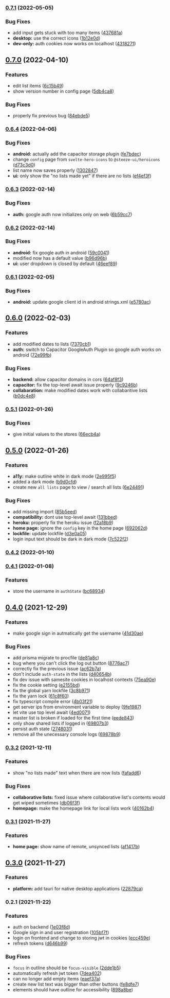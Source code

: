 ### [0.7.1](https://github.com/zsaquarian/listman/compare/v0.7.0...v0.7.1) (2022-05-05)


### Bug Fixes

* add input gets stuck with too many items ([437681a](https://github.com/zsaquarian/listman/commit/437681af8205f46678929481d639d35feb966945))
* **desktop:** use the correct icons ([1b12e0d](https://github.com/zsaquarian/listman/commit/1b12e0d69475a18c292b07f7b56819bf081be318))
* **dev-only:** auth cookies now works on localhost ([4318271](https://github.com/zsaquarian/listman/commit/4318271a0e24a56ed6249b5d63768044a519884e))

## [0.7.0](https://github.com/zsaquarian/listman/compare/v0.6.4...v0.7.0) (2022-04-10)


### Features

* edit list items ([6c15b49](https://github.com/zsaquarian/listman/commit/6c15b49da7d6e794337b3320ec8a7af72a53876e))
* show version number in config page ([5db4ca8](https://github.com/zsaquarian/listman/commit/5db4ca863f8a951e213a75aa3da484e2053f80f2))


### Bug Fixes

* properly fix previous bug ([84ebde5](https://github.com/zsaquarian/listman/commit/84ebde5071bb0e4f365c618cbff6b61d37224a36))

### [0.6.4](https://github.com/zsaquarian/listman/compare/v0.6.3...v0.6.4) (2022-04-06)


### Bug Fixes

* **android:** actually add the capacitor storage plugin ([fe7bdec](https://github.com/zsaquarian/listman/commit/fe7bdec9b778c4953155bb538c1943dd0a2a8958))
* change `config` page from `svelte-hero-icons` to `@steeze-ui/heroicons` ([d73c3d0](https://github.com/zsaquarian/listman/commit/d73c3d046b86de409d86fe0d9ceb6f63b9957190))
* list name now saves properly ([1302847](https://github.com/zsaquarian/listman/commit/1302847724ac4772f5cfcb91e0e144672a8bd2fa))
* **ui:** only show the "no lists made yet" if there are no lists ([ef4ef3f](https://github.com/zsaquarian/listman/commit/ef4ef3fb1bf7e36544522e3ba8d0fd3fb400c924))

### [0.6.3](https://github.com/zsaquarian/listman/compare/v0.6.2...v0.6.3) (2022-02-14)


### Bug Fixes

* **auth:** google auth now initializes only on web ([6b59cc7](https://github.com/zsaquarian/listman/commit/6b59cc78d515e94dc4fa13d8ac31e491b8d10719))

### [0.6.2](https://github.com/zsaquarian/listman/compare/v0.6.1...v0.6.2) (2022-02-14)


### Bug Fixes

* **android:** fix google auth in android ([59c0041](https://github.com/zsaquarian/listman/commit/59c004101a874540d2b879cd4ad81fcb94593fb0))
* modified now has a default value ([b96d96b](https://github.com/zsaquarian/listman/commit/b96d96ba75bfb15f657d4c43a5f8c768bc7605e4))
* **ui:** user dropdown is closed by default ([46eef89](https://github.com/zsaquarian/listman/commit/46eef89143e60f56614aeac42a278a85f9b83539))

### [0.6.1](https://github.com/zsaquarian/listman/compare/v0.6.0...v0.6.1) (2022-02-05)


### Bug Fixes

* **android:** update google client id in android strings.xml ([e5780ac](https://github.com/zsaquarian/listman/commit/e5780acb0fae25817e40af715d4f5290dbe4a16b))

## [0.6.0](https://github.com/zsaquarian/listman/compare/v0.5.1...v0.6.0) (2022-02-03)


### Features

* add modified dates to lists ([7370cb1](https://github.com/zsaquarian/listman/commit/7370cb177642b4e99ca0ba27924888e6b526be26))
* **auth:** switch to Capacitor GoogleAuth Plugin so google auth works on android ([72e99fb](https://github.com/zsaquarian/listman/commit/72e99fb58f9e07fe400892a2028880c676ce75ac))


### Bug Fixes

* **backend:** allow capacitor domains in cors ([64af8f3](https://github.com/zsaquarian/listman/commit/64af8f38d9093b52beaf868ccc3adfeb6daac1d2))
* **capacitor:** fix the top-level await issue properly ([9c9246b](https://github.com/zsaquarian/listman/commit/9c9246b87aeacddc713fcd7cc89aa902f5e69d9f))
* **collabaration:** make modified dates work with collabaritive lists ([b0dc4e8](https://github.com/zsaquarian/listman/commit/b0dc4e8728da26d1474c5ee87875e309dfc9ff82))

### [0.5.1](https://github.com/zsaquarian/listman/compare/v0.5.0...v0.5.1) (2022-01-26)


### Bug Fixes

* give initial values to the stores ([66ecb4a](https://github.com/zsaquarian/listman/commit/66ecb4a92529b5b660ff6fa03cb2d97dbd3b4ec8))

## [0.5.0](https://github.com/zsaquarian/listman/compare/v0.4.2...v0.5.0) (2022-01-26)


### Features

* **a11y:** make outline white in dark mode ([2e995f5](https://github.com/zsaquarian/listman/commit/2e995f5afc2f3f3a4b9f9e7103839e0580b80f02))
* added a dark mode ([b9d0cfd](https://github.com/zsaquarian/listman/commit/b9d0cfd720606d5516d8fa8823f1284220b768f5))
* create new `all lists` page to view / search all lists ([6e24491](https://github.com/zsaquarian/listman/commit/6e2449197b4798b8cdad12a497a9cb697c02978b))


### Bug Fixes

* add missing import ([85b5eed](https://github.com/zsaquarian/listman/commit/85b5eedd6a5e35a032a354be28026cdde3f80de3))
* **compatibility:** dont use top-level await ([131bbed](https://github.com/zsaquarian/listman/commit/131bbed8e2eb9a599d1eebfba1ef07837581be1b))
* **heroku:** properly fix the heroku issue ([f2a18b9](https://github.com/zsaquarian/listman/commit/f2a18b91b4761a82c6ca72d180ebb92ea9b8048f))
* **home page:** ignore the `config` key in the home page ([692062d](https://github.com/zsaquarian/listman/commit/692062d55f6f28405f00311874de9b1422ec4977))
* **lockfile:** update lockfile ([d3e0a05](https://github.com/zsaquarian/listman/commit/d3e0a0558af84d5a2e86f8374040ca76a2287b7f))
* login input text should be dark in dark mode ([7c522f2](https://github.com/zsaquarian/listman/commit/7c522f2113dda9dc97328f05164f35c7c0b630e8))

### [0.4.2](https://github.com/zsaquarian/listman/compare/v0.4.1...v0.4.2) (2022-01-10)

### [0.4.1](https://github.com/zsaquarian/listman/compare/v0.4.0...v0.4.1) (2022-01-08)


### Features

* store the username in `authState` ([bc68934](https://github.com/zsaquarian/listman/commit/bc6893475111b9406cf6e892c98a243afbbadad1))

## [0.4.0](https://github.com/zsaquarian/listman/compare/v0.3.2...v0.4.0) (2021-12-29)


### Features

* make google sign in autmatically get the username ([41d30ae](https://github.com/zsaquarian/listman/commit/41d30aef4715217eadfea757d7a389ae4310fdf0))


### Bug Fixes

* add prisma migrate to procfile ([de81a8c](https://github.com/zsaquarian/listman/commit/de81a8ca867dc885e73ec91898c66c544c53d18c))
* bug where you can't click the log out button ([8776ac7](https://github.com/zsaquarian/listman/commit/8776ac7254d82a92569299e9b4c7b2f051eb64b9))
* correctly fix the previous issue ([ac62b7a](https://github.com/zsaquarian/listman/commit/ac62b7a6db24eb92b3f4e8594b1c321f64e2ddbd))
* don't include `auth-state` in the lists ([d40654b](https://github.com/zsaquarian/listman/commit/d40654b7af6fd0ee2445414522fac7ef270eea64))
* fix dev issue with samesite cookies in localhost contexts ([75ea90e](https://github.com/zsaquarian/listman/commit/75ea90e7c36cd83296bd53f384b321505ec4785b))
* fix the cookie setting ([e2155bd](https://github.com/zsaquarian/listman/commit/e2155bd06f0f9ef81db5fd8c5085c1190aa98cc3))
* fix the global yarn lockfile ([3c8b971](https://github.com/zsaquarian/listman/commit/3c8b9713dcdc741ca99e7763f923277056622d5a))
* fix the yarn lock ([61c8f60](https://github.com/zsaquarian/listman/commit/61c8f6069222b3a01eb75da19148968c38a376fd))
* fix typescript compile error ([4b03f21](https://github.com/zsaquarian/listman/commit/4b03f21543eb2f17979396ccc321624f7427d534))
* get server ips from environment variable to deploy ([9fe1987](https://github.com/zsaquarian/listman/commit/9fe19877cf462bc8977d7f0bef7e34592b34b034))
* let vite use top level await ([4ed0071](https://github.com/zsaquarian/listman/commit/4ed00718b23a9d611072335e6d9d2868978755fc))
* master list is broken if loaded for the first time ([eede843](https://github.com/zsaquarian/listman/commit/eede843379a8ed19da9b78c72894923a639fca55))
* only show shared lists if logged in ([69807b3](https://github.com/zsaquarian/listman/commit/69807b337022a37f6573024b6b5e065d1b2132c9))
* persist auth state ([2748031](https://github.com/zsaquarian/listman/commit/2748031c890e9e96c8817192a288e5f9703cf601))
* remove all the unecessary console logs ([69878b9](https://github.com/zsaquarian/listman/commit/69878b9e47ed55daa53760e4455dde3789636fee))

### [0.3.2](https://github.com/zsaquarian/listman/compare/v0.3.1...v0.3.2) (2021-12-11)


### Features

* show "no lists made" text when there are now lists ([fafadd6](https://github.com/zsaquarian/listman/commit/fafadd6087d50f191fd3781d7a120b2307c3c597))


### Bug Fixes

* **collaborative lists:** fixed issue where collaborative list's contents would get wiped sometimes ([db06f3f](https://github.com/zsaquarian/listman/commit/db06f3f6eff9f0f1eae2e854c06b4b7b888645d4))
* **homepage:** make the homepage link for local lists work ([40162b4](https://github.com/zsaquarian/listman/commit/40162b42f6aa2887f5cb3c7b6c1e549db394592d))

### [0.3.1](https://github.com/zsaquarian/listman/compare/v0.3.0...v0.3.1) (2021-11-27)


### Features

* **home page:** show name of remote, unsynced lists ([af1417b](https://github.com/zsaquarian/listman/commit/af1417b87b3396a83f82ec0712e7bdbf4585f9fd))

## [0.3.0](https://github.com/zsaquarian/listman/compare/v0.2.1...v0.3.0) (2021-11-27)


### Features

* **platform:** add tauri for native desktop applications ([22879ca](https://github.com/zsaquarian/listman/commit/22879ca0ef81fd1895b3063a8dc80605222b7f98))

### 0.2.1 (2021-11-22)


### Features

* auth on backend ([1e03f8d](https://github.com/zsaquarian/listman/commit/1e03f8d9c976e3d966dde83549c499d9b68aa094))
* Google sign in and user registration ([105bf7f](https://github.com/zsaquarian/listman/commit/105bf7f562c4bf6682cadfa6268e060176efb428))
* login on frontend and change to storing jwt in cookies ([ecc459e](https://github.com/zsaquarian/listman/commit/ecc459e5d4e40baf09d725e09e3a1d50123a339d))
* refresh tokens ([d646b99](https://github.com/zsaquarian/listman/commit/d646b99ff7de0b48e3fbe96eba1003dbb09c7c13))


### Bug Fixes

* `focus` in outline should be `focus-visible` ([2dde1b5](https://github.com/zsaquarian/listman/commit/2dde1b51a685f5aa9a962731c2d3ae07e9e8f833))
* automatically refresh jwt token ([7dea402](https://github.com/zsaquarian/listman/commit/7dea4025d8766feeb2f947e3c319f978c5b7b550))
* can no longer add empty items ([eaef37a](https://github.com/zsaquarian/listman/commit/eaef37a4fdd372ff45840304fc9c600daa762e00))
* create new list text was bigger than other buttons ([fe8dfe7](https://github.com/zsaquarian/listman/commit/fe8dfe75a5b2652805189c128491e2739b2e0dab))
* elements should have outline for accessibility ([898a8be](https://github.com/zsaquarian/listman/commit/898a8be46e156f99fd46b0f231c4ad2d0e092c87))
